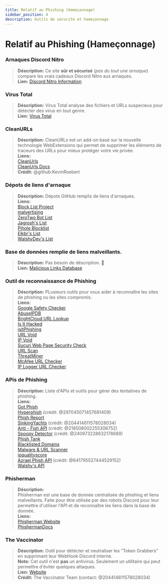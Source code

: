 ```yaml
---
title: Relatif au Phishing (Hameçonnage)
sidebar_position: 4
description: Outils de sécurité et hameçonnage
---
```


# Relatif au Phishing (Hameçonnage)

### Arnaques Discord Nitro
> __Déscription:__ Ce site **sûr et sécurisé** (*pas du tout une arnaque*) compare les vrais cadeaux Discord Nitro aux arnaques.   <br/>
__Lien:__ [Discord Nitro Information](https://dicsord.gq/)

### Virus Total
> __Déscription:__ Virus Total analyse des fichiers et URLs suspecieux pour detecter des virus en tout genre.   <br/>
__Lien:__ [Virus Total](https://www.virustotal.com/gui/home/upload)

### CleanURLs
> __Déscription:__ CleanURLs est un add-on basé sur la nouvelle technologie WebExtensions qui permet de supprimer les éléments de traceurs des URLs pour mieux protéger votre vie privée.  <br/>
__Liens:__  <br/>
[CleanUrls](https://github.com/ClearURLs/Addon)  <br/>
[CleanUrls Docs](https://docs.clearurls.xyz/latest/)  <br/>
__Crédit:__ @github:KevinRoebert


### Dépots de liens d'arnaque
> __Déscription:__ Dépots GitHub remplis de liens d'arnaques.   <br/>
__Liens:__  
[Block List Project](https://blocklistproject.github.io/Lists/)   <br/>
[malvertising](https://github.com/D09r/malvertising/blob/master/scam-domains.csv)   <br/>
[ZeroTwo Bot List](https://github.com/ZeroTwo-Bot/anti-fish-lists/)   <br/>
[Jagrosh's List](https://github.com/jagrosh/Vortex/tree/master/lists)   <br/>
[Pihole Blocklist](https://github.com/mhhakim/pihole-blocklist/)   <br/>
[Elkbr's List](https://github.com/elbkr/bad-websites)  <br/>
[WalshyDev's List](https://github.com/WalshyDev/Discord-bad-domains/blob/main/bad-domains.json)

### Base de données remplie de liens malveillants.
> __Déscription:__ Pas besoin de déscription. 🔢   <br/>
__Lien:__ [Malicious Links Database](https://urlhaus.abuse.ch/browse/)

### Outil de reconnaissance de Phishing
> __Déscription:__ PLusieurs outils pour vous aider à reconnaître les sites de phishing ou les sites compromis.  <br/>
__Liens:__ <br/>
[Google Safety Checker](https://transparencyreport.google.com/safe-browsing/search)  <br/>
[AbuseIPDB](https://www.abuseipdb.com/)  <br/>
[BrightCloud URL Lookup](https://www.brightcloud.com/tools/url-ip-lookup.php)  <br/>
[Is It Hacked](https://www.isithacked.com/)  <br/>
[isitPhishing](https://isitphishing.org/) <br/>
[URL Void](https://www.urlvoid.com/)  <br/>
[IP Void](https://www.ipvoid.com/)  <br/>
[Sucuri Web Page Security Check](https://unmask.sucuri.net/security-report/)  <br/>
[URL Scan](https://urlscan.io/)  <br/>
[ThreatMiner](https://www.threatminer.org/)  <br/>
[McAfee URL Checker](https://www.trustedsource.org/)  <br/>
[IP Logger URL Checker](https://iplogger.com/url-checker)

### APis de Phishing
> __Déscription:__ Liste d'APIs et outils pour gérer des tentatives de phishing.   <br/>
__Liens:__ <br/>
[Got Phish](http://gotphish.com/)   <br/>
[Hyperphish](https://api.hyperphish.com/docs) (crédit: @297045071457681409)   <br/>
[Phish Report](https://phish.report/)   <br/>
[SinkingYachts](https://phish.sinking.yachts/docs) (crédit: @204414611578028034)  <br/>
[Anti - Fish API](https://anti-fish.bitflow.dev/) (crédit: @218508002255306752)   <br/>
[Spoopy Detector](https://spoopy.oceanlord.me/) (crédit: @240973228632178689)   <br/>
[Phish Tank](https://phishtank.org/)   <br/>
[Blacklisted Domains](https://api.hyperphish.com/gimme-domains) <br/>
[Malware & URL Scanner](https://chrome.google.com/webstore/detail/malware-url-scanner/ianpniapgjchiheejeipopldaanbjicd) <br/>
[ipqualityscore](https://www.ipqualityscore.com/threat-feeds/malicious-url-scanner)  <br/>
[Azrael Phish API](https://phish.azrael.gg/) (crédit: @641795527444529152)  <br/>
[Walshy's API](https://bad-domains.walshy.dev/)

### Phisherman 
> __Déscription:__   <br/>
Phisherman est une base de donnée centralisée de phishing et liens malveillants. Faite pour être utilisée par des robots Discord pour leur permettre d'utiliser l'API et de reconnaître les liens dans la base de donnée.   <br/>
__Liens:__   <br/>
[Phisherman Website](https://phisherman.gg/)   <br/>
[PhishermanDocs](https://docs.phisherman.gg/)

### The Vaccinator
> __Déscription:__ Outil pour détécter et neutraliser les "Token Grabbers" en supprimant leur WebHook Discord interne. <br/>
__Note:__ Cet outil n'est **pas** un antivirus. Seulement un utilitaire qui peut permettre d'éviter quelques attaques. <br/>
__Lien:__ [Website](https://sketchy.tel/)  <br/>
__Crédit:__ The Vaccinator Team (contact: @204414611578028034)

